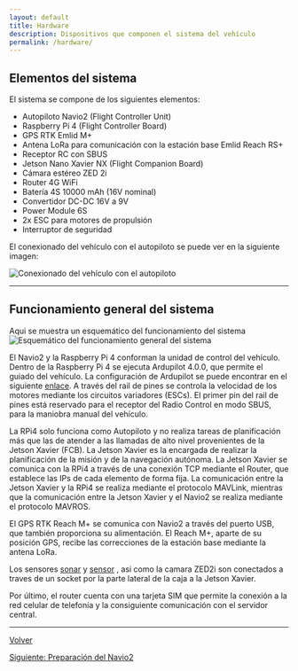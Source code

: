```yaml
---
layout: default
title: Hardware
description: Dispositivos que componen el sistema del vehículo
permalink: /hardware/
---
```


## Elementos del sistema

El sistema se compone de los siguientes elementos:

* Autopiloto Navio2 (Flight Controller Unit)
* Raspberry Pi 4 (Flight Controller Board)
* GPS RTK Emlid M+
* Antena LoRa para comunicación con la estación base Emlid Reach RS+
* Receptor RC con SBUS
* Jetson Nano Xavier NX (Flight Companion Board)
* Cámara estéreo ZED 2i
* Router 4G WiFi
* Batería 4S 10000 mAh (16V nominal)
* Convertidor DC-DC 16V a 9V
* Power Module 6S
* 2x ESC para motores de propulsión
* Interruptor de seguridad

El conexionado del vehículo con el autopiloto se puede ver en la siguiente imagen:

![Conexionado del vehículo con el autopiloto](/ASV_Loyola_US/images/placa.png)

---
## Funcionamiento general del sistema

Aqui se muestra un esquemático del funcionamiento del sistema 
![Esquemático del funcionamiento general del sistema](/ASV_Loyola_US/images/asv_scheme.png)

El Navio2 y la Raspberry Pi 4 conforman la unidad de control del vehículo. Dentro de la Raspberry Pi 4 se ejecuta Ardupilot 4.0.0, que permite el guiado del vehículo. La configuración de Ardupilot se puede encontrar en el siguiente [enlace](https://docs.emlid.com/navio2/ardupilot/installation-and-running). A través del rail de pines se controla la velocidad de los motores mediante los circuitos variadores (ESCs). El primer pin del rail de pines está reservado para el receptor del Radio Control en modo SBUS, para la maniobra manual del vehículo.

La RPi4 solo funciona como Autopiloto y no realiza tareas de planificación más que las de atender a las llamadas de alto nivel provenientes de la Jetson Xavier (FCB). La Jetson Xavier es la encargada de realizar la planificación de la misión y de la navegación autónoma. La Jetson Xavier se comunica con la RPi4 a través de una conexión TCP mediante el Router, que establece las IPs de cada elemento de forma fija. La comunicación entre la Jetson Xavier y la RPi4 se realiza mediante el protocolo MAVLink, mientras que la comunicación entre la Jetson Xavier y el Navio2 se realiza mediante el protocolo MAVROS.

El GPS RTK Reach M+ se comunica con Navio2 a través del puerto USB, que también proporciona su alimentación. El Reach M+, aparte de su posición GPS, recibe las correcciones de la estación base mediante la antena LoRa. 



Los sensores [sonar](/ASV_Loyola_US/sonar/) y [sensor](/ASV_Loyola_US/sensoresaml/) , asi como la camara ZED2i son conectados a traves de un socket por la parte lateral de la caja a la Jetson Xavier.    

Por último, el router cuenta con una tarjeta SIM que permite la conexión a la red celular de telefonía y la consiguiente comunicación con el servidor central.


---
 [Volver](../)   

 [Siguiente: Preparación del Navio2](/ASV_Loyola_US/navio2/)
